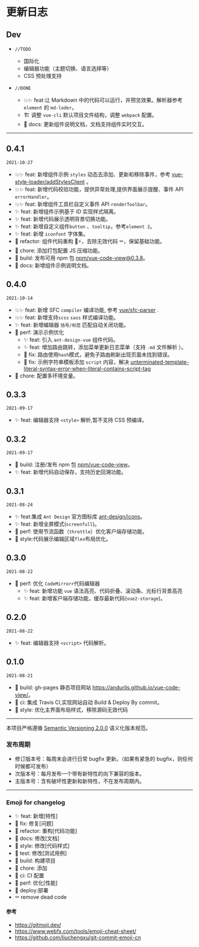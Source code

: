 # 更新日志

## Dev

- `//TODO`
  - 国际化
  - 编辑器功能（主题切换、语言选择等）
  - CSS 预处理支持

- `//DONE`
  - 💥✨ feat:让 Markdown 中的代码可以运行，并预览效果。解析器参考 `element` 的 `md-loder`。
  - 🏗️ 调整 `vue-cli` 默认项目文件结构，调整 `webpack` 配置。
  - 📃 docs: 更新组件说明文档，文档支持组件实时交互。

---

## 0.4.1

`2021-10-27`

- 💥✨ feat: 新增组件示例 `styles` 动态去添加、更新和移除事件，参考 [vue-style-loader/addStylesClient](https://github.com/vuejs/vue-style-loader/blob/master/lib/addStylesClient.js) 。
- 💥✨ feat: 新增代码校验功能，提供异常处理,提供界面展示提醒、事件 API `errorHandler`。
- 💥✨ feat: 新增组件工具栏自定义事件 API `renderToolbar`。
- ✨ feat: 新增组件示例基于 ID 实现样式隔离。
- ✨ feat: 新增代码展示透明背景切换功能。
- ✨ feat: 新增自定义组件`button` 、`tooltip`，参考`element 2`。
- ✨ feat: 新增 `iconfont` 字体集。
- 🦄 refactor: 组件代码重构 🎨⚡️，去除无效代码 ⚰️，保留基础功能。
- 🐳 chore: 添加打包配置 JS 压缩功能。
- 🔧 build: 发布可用 npm 包 [npm/vue-code-view@0.3.8](https://www.npmjs.com/package/vue-code-view)。
- 📃 docs: 新增组件示例说明文档。

## 0.4.0

`2021-10-14`

- 💥✨ feat: 新增 SFC `compiler` 编译功能, 参考 [vue/sfc-parser](https://github.com/vuejs/vue/blob/dev/test/unit/modules/sfc/sfc-parser.spec.js) .
- 💥✨ feat: 新增支持`scss` `sass` 样式编译功能。
- ✨ feat: 新增编辑器 `括号/标签` 匹配自动关闭功能。
- 🎈 perf: 演示示例优化
  - ✨ feat: 引入 `ant-design-vue` 组件代码。
  - ✨ feat: 增加路由跳转，添加菜单更新日志菜单（支持 `.md` 文件解析 ）。
  - 🐞 fix: 路由使用`hash`模式，避免子路由刷新出现页面未找到错误。
  - 🐞 fix: 示例字符串模板添加 `script` 内容，解决 [unterminated-template-literal-syntax-error-when-literal-contains-script-tag](https://stackoverflow.com/questions/36607932/unterminated-template-literal-syntax-error-when-literal-contains-script-tag)
- 🐳 chore: 配置多环境变量。

## 0.3.3

`2021-09-17`

- ✨ feat: 编辑器支持 `<style>` 解析,暂不支持 CSS 预编译。

## 0.3.2

`2021-09-17`

- 🔧 build: 注册/发布 npm 包 [npm/vue-code-view](https://www.npmjs.com/package/vue-code-view)。
- ✨ feat: 新增代码自动保存，支持历史回溯功能。

## 0.3.1

`2021-08-24`

- ✨ feat:集成 `Ant Design` 官方图标库 [ant-design/icons](https://www.iconfont.cn/collections/detail?cid=9402)。
- ✨ feat: 新增全屏模式(`screenfull`)。
- 🎈 perf: 使用节流函数（`throttle`）优化客户端存储功能。
- 🌈 style:代码展示编辑区域`flex`布局优化。

## 0.3.0

`2021-08-22`

- 🎈 perf: 优化 `CodeMirrorr`代码编辑器
  - ✨ feat: 新增功能 `vue` 语法高亮、代码折叠、滚动条、光标行背景高亮
  - ✨ feat: 新增客户端存储功能，缓存最新代码(`vue2-storage`)。

## 0.2.0

`2021-08-22`

- ✨ feat: 编辑器支持 `<script>` 代码解析。

## 0.1.0

`2021-08-21`

- 🔧 build: gh-pages 静态项目网站 <https://andurils.github.io/vue-code-view/>。
- 🐎 ci: 集成 Travis CI,实现网站自动 Build & Deploy By commit。
- 🌈 style: 优化主界面布局样式，移除源码无效代码

---

本项目严格遵循 [Semantic Versioning 2.0.0](http://semver.org/lang/zh-CN/) 语义化版本规范。

### 发布周期

- 修订版本号：每周末会进行日常 bugfix 更新。（如果有紧急的 bugfix，则任何时候都可发布）
- 次版本号：每月发布一个带有新特性的向下兼容的版本。
- 主版本号：含有破坏性更新和新特性，不在发布周期内。

---

### Emoji for changelog

- ✨ feat: 新增[特性]
- 🐞 fix: 修复[问题]
- 🦄 refactor: 重构[代码功能]
- 📃 docs: 修改[文档]
- 🌈 style: 修改[代码样式]
- 🧪 test: 修改[测试用例]
- 🔧 build: 构建项目
- 🐳 chore: 添加
- 🐎 ci: CI 配置
- 🎈 perf: 优化[性能]
- 🚀 deploy:部署
- ⚰️ remove dead code

#### 参考

- <https://gitmoji.dev/>
- <https://www.webfx.com/tools/emoji-cheat-sheet/>
- <https://github.com/liuchengxu/git-commit-emoji-cn>
